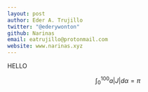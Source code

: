 ```yaml
---
layout: post
author: Eder A. Trujillo
twitter: "@ederywonton"
github: Narinas
email: eatrujillo@protonmail.com
website: www.narinas.xyz
---
```


HELLO

$$
\int_0^{100} a |J|d\alpha =  \pi
$$